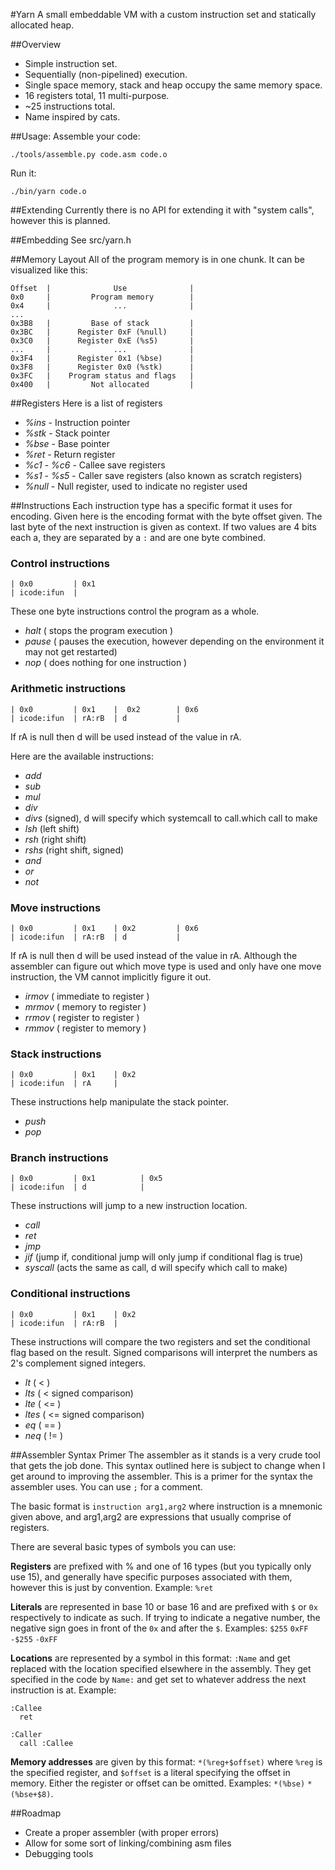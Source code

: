 #Yarn
A small embeddable VM with a custom instruction set and statically allocated
heap.

##Overview
  * Simple instruction set.
  * Sequentially (non-pipelined) execution.
  * Single space memory, stack and heap occupy the same memory space.
  * 16 registers total, 11 multi-purpose.
  * ~25 instructions total.
  * Name inspired by cats.

##Usage:
Assemble your code:
```
./tools/assemble.py code.asm code.o
```

Run it:
```
./bin/yarn code.o
```

##Extending
Currently there is no API for extending it with "system calls", however this
is planned.

##Embedding
See src/yarn.h

##Memory Layout
All of the program memory is in one chunk. It can be visualized like this:

```
Offset  |              Use              |
0x0     |         Program memory        |
0x4     |              ...              |
...           
0x3B8   |         Base of stack         |
0x3BC   |      Register 0xF (%null)     |
0x3C0   |      Register 0xE (%s5)       |
...     |              ...              |
0x3F4   |      Register 0x1 (%bse)      |
0x3F8   |      Register 0x0 (%stk)      |
0x3FC   |    Program status and flags   |
0x400   |         Not allocated         |
```

##Registers
Here is a list of registers
  * *%ins*       -  Instruction pointer
  * *%stk*       -  Stack pointer
  * *%bse*       -  Base pointer
  * *%ret*       -  Return register
  * *%c1* - *%c6*  -  Callee save registers
  * *%s1* - *%s5*  -  Caller save registers (also known as scratch registers)
  * *%null*      -  Null register, used to indicate no register used


##Instructions
Each instruction type has a specific format it uses for encoding. Given here is
the encoding format with the byte offset given. The last byte of the next
instruction is given as context. If two values are 4 bits each a, they are
separated by a `:` and are one byte combined.

### Control instructions
```
| 0x0         | 0x1
| icode:ifun  |
```

These one byte instructions control the program as a whole.
  * *halt*  ( stops the program execution )
  * *pause* ( pauses the execution, however depending on the environment it may
    not get restarted)
  * *nop*   ( does nothing for one instruction )

### Arithmetic instructions
```
| 0x0         | 0x1    |  0x2        | 0x6
| icode:ifun  | rA:rB  | d           |
```

If rA is null then d will be used instead of the value in rA.

Here are the available instructions:
  * *add*
  * *sub*
  * *mul*
  * *div*
  * *divs* (signed), d will specify which systemcall to call.which call to make
  * *lsh* (left shift)
  * *rsh* (right shift)
  * *rshs* (right shift, signed)
  * *and*
  * *or*
  * *not*

### Move instructions
```
| 0x0         | 0x1    | 0x2         | 0x6
| icode:ifun  | rA:rB  | d           |
```

If rA is null then d will be used instead of the value in rA.
Although the assembler can figure out which move type is used and only have one
move instruction, the VM cannot implicitly figure it out.
  * *irmov* ( immediate to register )
  * *mrmov* ( memory to register )
  * *rrmov* ( register to register )
  * *rmmov* ( register to memory )

### Stack instructions
```
| 0x0         | 0x1    | 0x2
| icode:ifun  | rA     |
```

These instructions help manipulate the stack pointer.
  * *push*
  * *pop*

### Branch instructions
```
| 0x0         | 0x1          | 0x5
| icode:ifun  | d            |
```

These instructions will jump to a new instruction location.
  * *call*
  * *ret*
  * *jmp*
  * *jif* (jump if, conditional jump will only jump if conditional flag is true)
  * *syscall* (acts the same as call, d will specify which call to make)


### Conditional instructions
```
| 0x0         | 0x1    | 0x2
| icode:ifun  | rA:rB  |
```

These instructions will compare the two registers and set the conditional flag
based on the result. Signed comparisons will interpret the numbers as 2's
complement signed integers.
  * *lt*  ( < )
  * *lts*  ( < signed comparison)
  * *lte* ( <= )
  * *ltes* ( <= signed comparison)
  * *eq*  ( == )
  * *neq* ( != )

##Assembler Syntax Primer
The assembler as it stands is a very crude tool that gets the job done. This
syntax outlined here is subject to change when I get around to improving the
assembler. This is a primer for the syntax the assembler uses. You can use `;`
for a comment.

The basic format is `instruction arg1,arg2` where instruction is a mnemonic
given above, and arg1,arg2 are expressions that usually comprise of registers.

There are several basic types of symbols you can use:

**Registers** are prefixed with % and one of 16 types (but you typically only use
15), and generally have specific purposes associated with them, however this is
just by convention. Example: `%ret`

**Literals** are represented in base 10 or base 16 and are prefixed with `$` or
`0x` respectively to indicate as such. If trying to indicate a negative number,
the negative sign goes in front of the `0x` and after the `$`. Examples: `$255`
`0xFF` `-$255` `-0xFF`

**Locations** are represented by a symbol in this format: `:Name` and get replaced
with the location specified elsewhere in the assembly. They get specified in the
code by `Name:` and get set to whatever address the next instruction is at.
Example:
```x86
:Callee
  ret

:Caller
  call :Callee
```

**Memory addresses** are given by this format: `*(%reg+$offset)` where `%reg` is
the specified register, and `$offset` is a literal specifying the offset in
memory. Either the register or offset can be omitted. Examples: `*(%bse)`
`*(%bse+$8)`.


##Roadmap
  * Create a proper assembler (with proper errors)  
  * Allow for some sort of linking/combining asm files
  * Debugging tools
